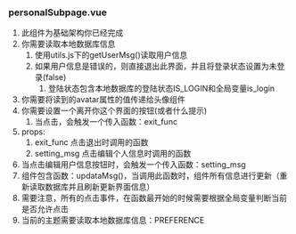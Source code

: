 ### personalSubpage.vue
1. 此组件为基础架构你已经完成
2. 你需要读取本地数据库信息
    1. 使用utils.js下的getUserMsg()读取用户信息
    2. 如果用户信息是错误的，则直接退出此界面，并且将登录状态设置为未登录(false)
        1. 登陆状态包含本地数据库的登陆状态IS_LOGIN和全局变量is_login
3. 你需要将读到的avatar属性的值传递给头像组件
4. 你需要设置一个离开你这个界面的按钮(或者什么提示)
    1. 当点击，会触发一个传入函数：exit_func
5. props:
    1. exit_func 点击退出时调用的函数
    2. setting_msg 点击编辑个人信息时调用的函数
6. 当点击编辑用户信息按钮时，会触发一个传入函数：setting_msg
7. 组件包含函数：updataMsg()，当调用此函数时，组件所有信息进行更新（重新读取数据库并且刷新更新界面信息）
8. 需要注意，所有的点击事件，在函数最开始的时候需要根据全局变量判断当前是否允许点击
9. 当前的主题需要读取本地数据库信息：PREFERENCE